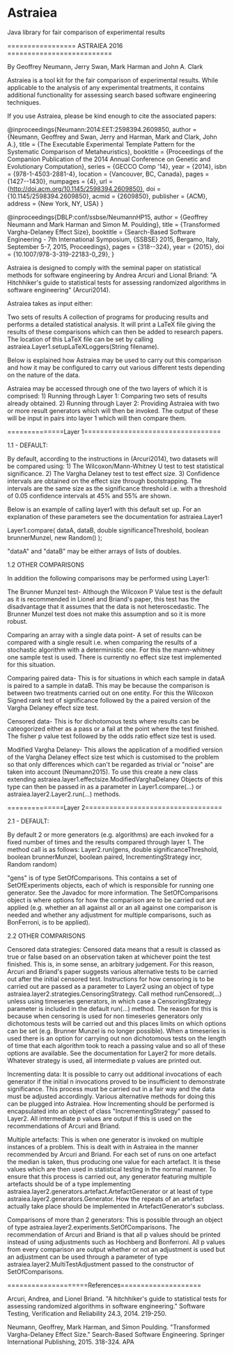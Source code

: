 # Astraiea
Java library for fair comparison of experimental results

================= ASTRAIEA 2016 ==========================

By Geoffrey Neumann, Jerry Swan, Mark Harman and John A. Clark

Astraiea is a tool kit for the fair comparison of experimental results. While applicable to the analysis of any experimental treatments, it contains additional functionality for assessing search based software engineering techniques.

If you use Astraiea, please be kind enough to cite the associated papers:

@inproceedings{Neumann:2014:EET:2598394.2609850, author = {Neumann, Geoffrey and Swan, Jerry and Harman, Mark and Clark, John A.}, title = {The Executable Experimental Template Pattern for the Systematic Comparison of Metaheuristics}, booktitle = {Proceedings of the Companion Publication of the 2014 Annual Conference on Genetic and Evolutionary Computation}, series = {GECCO Comp '14}, year = {2014}, isbn = {978-1-4503-2881-4}, location = {Vancouver, BC, Canada}, pages = {1427--1430}, numpages = {4}, url = {http://doi.acm.org/10.1145/2598394.2609850}, doi = {10.1145/2598394.2609850}, acmid = {2609850}, publisher = {ACM}, address = {New York, NY, USA} }

@inproceedings{DBLP:conf/ssbse/NeumannHP15, author = {Geoffrey Neumann and Mark Harman and Simon M. Poulding}, title = {Transformed Vargha-Delaney Effect Size}, booktitle = {Search-Based Software Engineering - 7th International Symposium, {SSBSE} 2015, Bergamo, Italy, September 5-7, 2015, Proceedings}, pages = {318--324}, year = {2015}, doi = {10.1007/978-3-319-22183-0_29}, }

Astraiea is designed to comply with the seminal paper on statistical methods for software engineering by Andrea Arcuri and Lional Briand: "A Hitchhiker's guide to statistical tests for assessing randomized algorithms in software engineering" (Arcuri2014).

Astraiea takes as input either:

Two sets of results
A collection of programs for producing results and performs a detailed statistical analysis.
It will print a LaTeX file giving the results of these comparisons which can then be added to research papers. The location of this LaTeX file can be set by calling astraiea.Layer1.setupLaTeXLoggers(String filename).

Below is explained how Astraiea may be used to carry out this comparison and how it may be configured to carry out various different tests depending on the nature of the data.

Astraiea may be accessed through one of the two layers of which it is comprised: 1) Running through Layer 1: Comparing two sets of results already obtained. 2) Running through Layer 2: Providing Astraiea with two or more result generators which will then be invoked. The output of these will be input in pairs into layer 1 which will then compare them.

==============Layer 1==================================

1.1 - DEFAULT:

By default, according to the instructions in (Arcuri2014), two datasets will be compared using: 1) The Wilcoxon/Mann-Whitney U test to test statistical significance. 2) The Vargha Delaney test to test effect size. 3) Confidence intervals are obtained on the effect size through bootstrapping. The intervals are the same size as the significance threshold i.e. with a threshold of 0.05 confidence intervals at 45% and 55% are shown.

Below is an example of calling layer1 with this default set up. For an explanation of these parameters see the documentation for astraiea.Layer1

Layer1.compare( dataA, dataB, double significanceThreshold, boolean brunnerMunzel, new Random() );

"dataA" and "dataB" may be either arrays of lists of doubles.

1.2 OTHER COMPARISONS

In addition the following comparisons may be performed using Layer1:

The Brunner Munzel test- Although the Wilcoxon P Value test is the default as it is recommended in Lionel and Briand's paper, this test has the disadvantage that it assumes that the data is not heteroscedastic. The Brunner Munzel test does not make this assumption and so it is more robust.

Comparing an array with a single data point- A set of results can be compared with a single result i.e. when comparing the results of a stochastic algorithm with a deterministic one. For this the mann-whitney one sample test is used. There is currently no effect size test implemented for this situation.

Comparing paired data- This is for situations in which each sample in dataA is paired to a sample in dataB. This may be because the comparison is between two treatments carried out on one entity. For this the Wilcoxon Signed rank test of significance followed by the a paired version of the Vargha Delaney effect size test.

Censored data- This is for dichotomous tests where results can be cateogorized either as a pass or a fail at the point where the test finished. The fisher p value test followed by the odds ratio effect size test is used.

Modified Vargha Delaney- This allows the application of a modified version of the Vargha Delaney effect size test which is customised to the problem so that only differences which can't be regarded as trivial or "noise" are taken into account (Neumann2015). To use this create a new class extending astraiea.layer1.effectsize.ModifiedVarghaDelaney Objects of this type can then be passed in as a parameter in Layer1.compare(...) or astraiea.layer2.Layer2.run(...) methods.

==============Layer 2==================================

2.1 - DEFAULT:

By default 2 or more generators (e.g. algorithms) are each invoked for a fixed number of times and the results compared through layer 1. The method call is as follows: Layer2.run(gens, double significanceThreshold, boolean brunnerMunzel, boolean paired, IncrementingStrategy incr, Random random)

"gens" is of type SetOfComparisons. This contains a set of SetOfExperiments objects, each of which is responsible for running one generator. See the Javadoc for more information. The SetOfComparisons object is where options for how the comparison are to be carried out are applied (e.g. whether an all against all or an all against one comparison is needed and whether any adjustment for multiple comparisons, such as BonFerroni, is to be applied).

2.2 OTHER COMPARISONS

Censored data strategies: Censored data means that a result is classed as true or false based on an observation taken at whichever point the test finished. This is, in some sense, an arbitrary judgement. For this reason, Arcuri and Briand's paper suggests various alternative tests to be carried out after the initial censored test. Instructions for how censoring is to be carried out are passed as a parameter to Layer2 using an object of type astraiea.layer2.strategies.CensoringStrategy. Call method runCensored(...) unless using timeseries generators, in which case a CensoringStrategy parameter is included in the default run(...) method. The reason for this is because when censoring is used for non timeseries generators only dichotomous tests will be carried out and this places limits on which options can be set (e.g. Brunner Munzel is no longer possible). When a timeseries is used there is an option for carrying out non dichotomous tests on the length of time that each algorithm took to reach a passing value and so all of these options are available. See the documentation for Layer2 for more details. Whatever strategy is used, all intermediate p values are printed out.

Incrementing data: It is possible to carry out additional invocations of each generator if the initial n invocations proved to be insufficient to demonstrate significance. This process must be carried out in a fair way and the data must be adjusted accordingly. Various alternative methods for doing this can be plugged into Astraiea. How Incrementing should be performed is encapsulated into an object of class "IncrementingStrategy" passed to Layer2. All intermediate p values are output if this is used on the recommendations of Arcuri and Briand.

Multiple artefacts: This is when one generator is invoked on multiple instances of a problem. This is dealt with in Astraiea in the manner recommended by Arcuri and Briand. For each set of runs on one artefact the median is taken, thus producing one value for each artefact. It is these values which are then used in statistical testing in the normal manner. To ensure that this process is carried out, any generator featuring multiple artefacts should be of a type implementing astraiea.layer2.generators.artefact.ArtefactGenerator or at least of type astraiea.layer2.generators.Generator. How the repeats of an artefact actually take place should be implemented in ArtefactGenerator's subclass.

Comparisons of more than 2 generators: This is possible through an object of type astraiea.layer2.experiments.SetOfComparisons. The recommendation of Arcuri and Briand is that all p values should be printed instead of using adjustments such as Hochberg and Bonferroni. All p values from every comparison are output whether or not an adjustment is used but an adjustment can be used through a parameter of type astraiea.layer2.MultiTestAdjustment passed to the constructor of SetOfComparisons.

====================References====================

Arcuri, Andrea, and Lionel Briand. "A hitchhiker's guide to statistical tests for assessing randomized algorithms in software engineering." Software Testing, Verification and Reliability 24.3, 2014. 219-250.

Neumann, Geoffrey, Mark Harman, and Simon Poulding. "Transformed Vargha-Delaney Effect Size." Search-Based Software Engineering. Springer International Publishing, 2015. 318-324. APA
